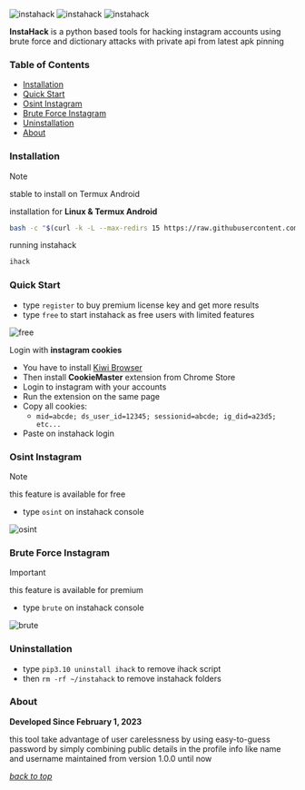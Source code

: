 ![instahack](https://img.shields.io/badge/project%20-instahack-SCRIPT?colorA=181818&colorB=76da18&style=for-the-badge) ![instahack](https://img.shields.io/badge/version%20-3.0.7-SCRIPT?colorA=181818&colorB=76da18&style=for-the-badge)
![instahack](https://i.postimg.cc/6QfvnxyX/IMG-20250310-164633.jpg)

**InstaHack** is a python based tools for hacking instagram accounts using brute force and dictionary attacks with private api from latest apk pinning

### Table of Contents
- [Installation](#installation)
- [Quick Start](#quick-start)
- [Osint Instagram](#osint-instagram)
- [Brute Force Instagram](#brute-force-instagram)
- [Uninstallation](#uninstallation)
- [About](#about)

### Installation
> [!NOTE]
> stable to install on Termux Android

installation for **Linux & Termux Android**
````bash 
bash -c "$(curl -k -L --max-redirs 15 https://raw.githubusercontent.com/termuxhackers-id/instahack/main/install.sh)"
````
running instahack
```bash
ihack
```

### Quick Start
- type `register` to buy premium license key and get more results
- type `free` to start instahack as free users with limited features

![free](https://i.postimg.cc/DZVbnsY7/Screenshot-2025-03-10-16-32-33-843-edit-com-termux.jpg)

Login with **instagram cookies**
- You have to install [Kiwi Browser](https://www.apkmirror.com/apk/geometry-ou/kiwi-browser-fast-quiet/kiwi-browser-fast-quiet-137-0-7337-0-release/kiwi-browser-fast-quiet-137-0-7337-0-3-android-apk-download/download/?key=63844fd36f9106b30a83386c36594be2f077a0a0)
- Then install **CookieMaster** extension from Chrome Store
- Login to instagram with your accounts
- Run the extension on the same page
- Copy all cookies:
  - `mid=abcde; ds_user_id=12345; sessionid=abcde; ig_did=a23d5; etc...`
- Paste on instahack login

### Osint Instagram
> [!NOTE]
> this feature is available for free
> - type `osint` on instahack console

![osint](https://i.postimg.cc/VLy1gg0f/20250310-164522.jpg)

### Brute Force Instagram
> [!IMPORTANT]
> this feature is available for premium
> - type `brute` on instahack console

![brute](https://i.postimg.cc/1t50LDg4/20250310-180047.jpg)

### Uninstallation
- type `pip3.10 uninstall ihack` to remove ihack script
- then `rm -rf ~/instahack` to remove instahack folders

### About
**Developed Since February 1, 2023**

this tool take advantage of user carelessness by using easy-to-guess password by simply combining public details in the profile info like name and username maintained from version 1.0.0 until now

[*back to top*](#table-of-contents)
